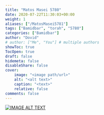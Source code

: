 ```yaml
---
title: "Matos Masei 5780"
date: 2020-07-22T11:30:03+00:00
weight: 1
aliases: ["/MatosMasei5781"]
tags: ["Bamidbar", "torah", "5780"]
categories: ["Bamidbar"]
author: "Dovid"
# author: ["Me", "You"] # multiple authors
showToc: true
TocOpen: true
draft: false
hidemeta: false
disableShare: false
cover:
    image: "<image path/url>"
    alt: "<alt text>"
    caption: "<text>"
    relative: false
comments: false
---
```

[![IMAGE ALT TEXT](http://img.youtube.com/vi/HPbiUKfNCWg/0.jpg)](http://www.youtube.com/watch?v=HPbiUKfNCWg "Video Title")
